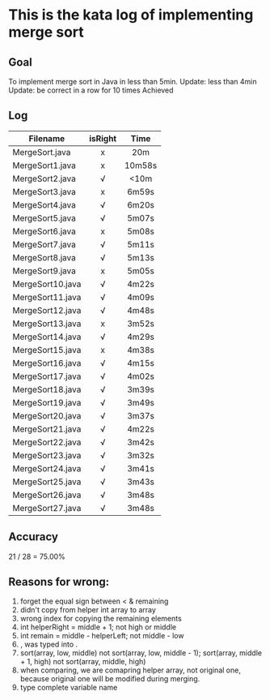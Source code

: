 # This is the kata log of implementing merge sort

## Goal
To implement merge sort in Java in less than 5min.
Update: less than 4min
Update: be correct in a row for 10 times
Achieved

## Log

| Filename           | isRight    | Time |
| ------------------ |:----------:|:----:|
|   MergeSort.java   |x           |20m   |
|   MergeSort1.java  |x           |10m58s|
|   MergeSort2.java  |√           |<10m  |
| MergeSort3.java    |x           |6m59s |
| MergeSort4.java    |√           |6m20s |
| MergeSort5.java    |√           |5m07s |
| MergeSort6.java    |x           |5m08s |
| MergeSort7.java    |√           |5m11s |
| MergeSort8.java    |√           |5m13s |
| MergeSort9.java    |x           |5m05s |
| MergeSort10.java   |√           |4m22s |
| MergeSort11.java   |√           |4m09s |
| MergeSort12.java   |√           |4m48s |
| MergeSort13.java   |x           |3m52s |
| MergeSort14.java   |√           |4m29s |
| MergeSort15.java   |x           |4m38s |
| MergeSort16.java   |√           |4m15s |
| MergeSort17.java   |√           |4m02s |
| MergeSort18.java   |√           |3m39s |
| MergeSort19.java   |√           |3m49s |
| MergeSort20.java   |√           |3m37s |
| MergeSort21.java   |√           |4m22s |
| MergeSort22.java   |√           |3m42s |
| MergeSort23.java   |√           |3m32s |
| MergeSort24.java   |√           |3m41s |
| MergeSort25.java   |√           |3m43s |
| MergeSort26.java   |√           |3m48s |
| MergeSort27.java   |√           |3m48s |

## Accuracy
21 / 28 = 75.00%

## Reasons for wrong:
1. forget the equal sign between < & remaining
2. didn't copy from helper int array to array
3. wrong index for copying the remaining elements
4. int helperRight = middle + 1; not high or middle
5. int remain = middle - helperLeft; not middle - low
6. , was typed into .
7. sort(array, low, middle) not sort(array, low, middle - 1); sort(array, middle + 1, high) not sort(array, middle, high)
8. when comparing, we are comapring helper array, not original one, because original one will be modified during merging.
9. type complete variable name
